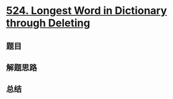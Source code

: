 # [524. Longest Word in Dictionary through Deleting](https://leetcode.com/problems/longest-word-in-dictionary-through-deleting/)

## 题目


## 解题思路


## 总结


